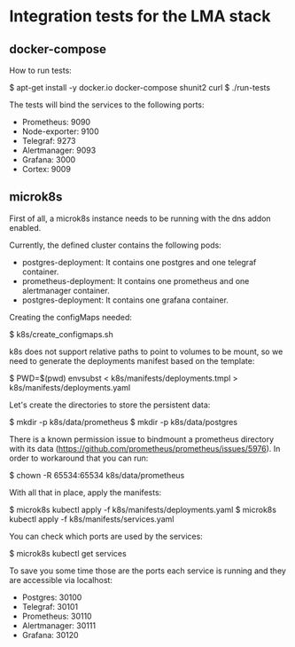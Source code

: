 # Integration tests for the LMA stack

## docker-compose

How to run tests:

$ apt-get install -y docker.io docker-compose shunit2 curl
$ ./run-tests

The tests will bind the services to the following ports:

* Prometheus: 9090
* Node-exporter: 9100
* Telegraf: 9273
* Alertmanager: 9093
* Grafana: 3000
* Cortex: 9009

## microk8s

First of all, a microk8s instance needs to be running with the dns addon enabled.

Currently, the defined cluster contains the following pods:

* postgres-deployment: It contains one postgres and one telegraf container.
* prometheus-deployment: It contains one prometheus and one alertmanager container.
* postgres-deployment: It contains one grafana container.

Creating the configMaps needed:

$ k8s/create_configmaps.sh

k8s does not support relative paths to point to volumes to be mount, so we need
to generate the deployments manifest based on the template:

$ PWD=$(pwd) envsubst < k8s/manifests/deployments.tmpl > k8s/manifests/deployments.yaml

Let's create the directories to store the persistent data:

$ mkdir -p k8s/data/prometheus
$ mkdir -p k8s/data/postgres

There is a known permission issue to bindmount a prometheus directory with its
data (https://github.com/prometheus/prometheus/issues/5976). In order to
workaround that you can run:

$ chown -R 65534:65534 k8s/data/prometheus

With all that in place, apply the manifests:

$ microk8s kubectl apply -f k8s/manifests/deployments.yaml
$ microk8s kubectl apply -f k8s/manifests/services.yaml

You can check which ports are used by the services:

$ microk8s kubectl get services

To save you some time those are the ports each service is running and they are accessible via
localhost:

* Postgres:     30100
* Telegraf:     30101
* Prometheus:   30110
* Alertmanager: 30111
* Grafana:      30120
